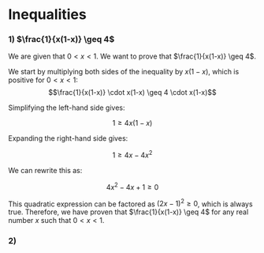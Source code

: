 
# Inequalities

### 1)    $\frac{1}{x(1-x)} \geq 4$  

We are given that $0 < x < 1$. We want to prove that $\frac{1}{x(1-x)} \geq 4$.

We start by multiplying both sides of the inequality by $x(1-x)$, which is positive for $0 < x < 1$:
$$\frac{1}{x(1-x)} \cdot x(1-x) \geq 4 \cdot x(1-x)$$

Simplifying the left-hand side gives:

$$1 \geq 4x(1-x)$$

Expanding the right-hand side gives:

$$1 \geq 4x - 4x^2$$

We can rewrite this as:

$$4x^2 - 4x + 1 \geq 0$$

This quadratic expression can be factored as $(2x - 1)^2 \geq 0$, which is always true. Therefore, we have proven that $\frac{1}{x(1-x)} \geq 4$ for any real number $x$ such that $0 < x < 1$.

### 2)   
